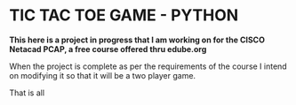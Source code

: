 # TIC TAC TOE GAME - PYTHON

**This here is a project in progress that I am working on for the CISCO Netacad PCAP, a
free course offered thru edube.org**

When the project is complete as per the requirements of the course I intend on modifying 
it so that it will be a two player game. 

That is all
